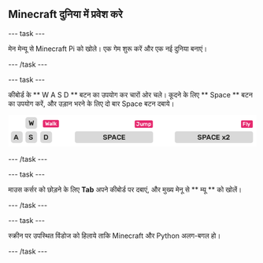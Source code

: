 ## Minecraft दुनिया में प्रवेश करे

\--- task \---

मेन मेन्यू से Minecraft Pi को खोले। एक गेम शुरू करें और एक नई दुनिया बनाएं।

\--- /task \---

\--- task \---

कीबोर्ड के ** W A S D ** बटन का उपयोग कर चारों ओर चले। कूदने के लिए ** Space ** बटन का उपयोग करें, और उड़ान भरने के लिए दो बार Space बटन दबाये।

![](images/minecraft-keys.png)

\--- /task \---

\--- task \---

माउस कर्सर को छोड़ने के लिए **Tab** अपने कीबोर्ड पर दबाएं, और मुख्य मेनू से ** म्यू ** को खोलें।

\--- /task \---

\--- task \---

स्क्रीन पर उपस्थित विंडोज को हिलाये ताकि Minecraft और Python अलग-बगल हो।

\--- /task \---